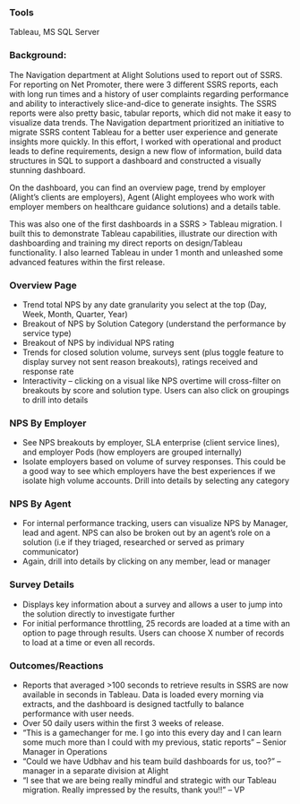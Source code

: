 ### Tools
Tableau, MS SQL Server

### Background: 
The Navigation department at Alight Solutions used to report out of SSRS. For reporting on Net Promoter, there were 3 different SSRS reports, each with long run times and a history of user complaints regarding performance and ability to interactively slice-and-dice to generate insights. The SSRS reports were also pretty basic, tabular reports, which did not make it easy to visualize data trends. The Navigation department prioritized an initiative to migrate SSRS content Tableau for a better user experience and generate insights more quickly. In this effort, I worked with operational and product leads to define requirements, design a new flow of information, build data structures in SQL to support a dashboard and constructed a visually stunning dashboard.

On the dashboard, you can find an overview page, trend by employer (Alight’s clients are employers), Agent (Alight employees who work with employer members on healthcare guidance solutions) and a details table.

This was also one of the first dashboards in a SSRS > Tableau migration. I built this to demonstrate Tableau capabilities, illustrate our direction with dashboarding and training my direct reports on design/Tableau functionality. I also learned Tableau in under 1 month and unleashed some advanced features within the first release.

 

### Overview Page

- Trend total NPS by any date granularity you select at the top (Day, Week, Month, Quarter, Year)
- Breakout of NPS by Solution Category (understand the performance by service type)
- Breakout of NPS by individual NPS rating
- Trends for closed solution volume, surveys sent (plus toggle feature to display survey not sent reason breakouts), ratings received and response rate
- Interactivity – clicking on a visual like NPS overtime will cross-filter on breakouts by score and solution type. Users can also click on groupings to drill into details
 

### NPS By Employer

- See NPS breakouts by employer, SLA enterprise (client service lines), and employer Pods (how employers are grouped internally)
- Isolate employers based on volume of survey responses. This could be a good way to see which employers have the best experiences if we isolate high volume accounts.
Drill into details by selecting any category
 

### NPS By Agent

- For internal performance tracking, users can visualize NPS by Manager, lead and agent. NPS can also be broken out by an agent’s role on a solution (i.e if they triaged, researched or served as primary communicator)
- Again, drill into details by clicking on any member, lead or manager
 

### Survey Details

- Displays key information about a survey and allows a user to jump into the solution directly to investigate further
- For initial performance throttling, 25 records are loaded at a time with an option to page through results. Users can choose X number of records to load at a time or even all records.
 

### Outcomes/Reactions

- Reports that averaged >100 seconds to retrieve results in SSRS are now available in seconds in Tableau. Data is loaded every morning via extracts, and the dashboard is designed tactfully to balance performance with user needs.
- Over 50 daily users within the first 3 weeks of release.
- “This is a gamechanger for me. I go into this every day and I can learn some much more than I could with my previous, static reports” – Senior Manager in Operations
- “Could we have Udbhav and his team build dashboards for us, too?” – manager in a separate division at Alight
- “I see that we are being really mindful and strategic with our Tableau migration. Really impressed by the results, thank you!!” – VP

